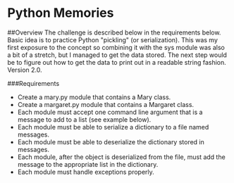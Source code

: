 # Python Memories

##Overview
The challenge is described below in the requirements below. Basic idea is to practice Python "pickling" (or serialization). This was my first exposure to the concept so combining it with the sys module was also a bit of a stretch, but I managed to get the data stored. The next step would be to figure out how to get the data to print out in a readable string fashion. Version 2.0. 

###Requirements
+ Create a mary.py module that contains a Mary class.
+ Create a margaret.py module that contains a Margaret class.
+ Each module must accept one command line argument that is a message to add to a list (see example below).
+ Each module must be able to serialize a dictionary to a file named messages.
+ Each module must be able to deserialize the dictionary stored in messages.
+ Each module, after the object is deserialized from the file, must add the message to the appropriate list in the dictionary.
+ Each module must handle exceptions properly. 
